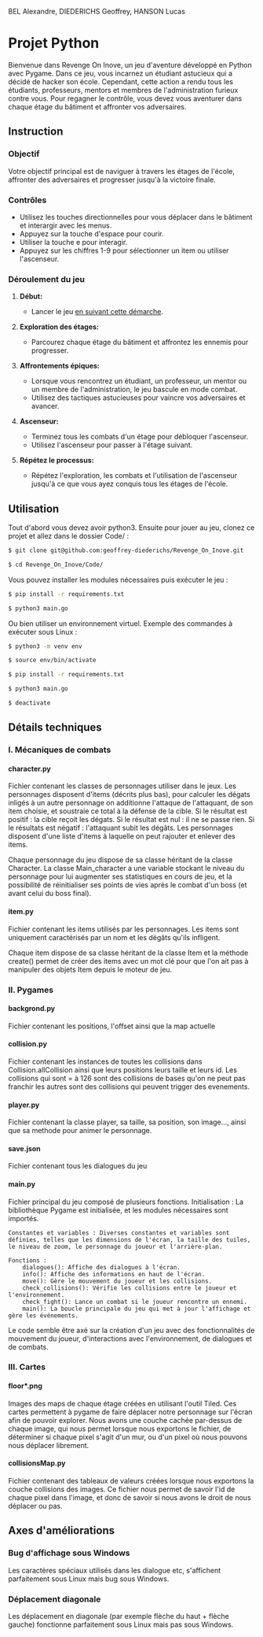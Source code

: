 BEL Alexandre, DIEDERICHS Geoffrey, HANSON Lucas

# Projet Python

Bienvenue dans Revenge On Inove, un jeu d'aventure développé en Python avec Pygame. Dans ce jeu, vous incarnez un étudiant astucieux qui a décidé de hacker son école. Cependant, cette action a rendu tous les étudiants, professeurs, mentors et membres de l'administration furieux contre vous. Pour regagner le contrôle, vous devez vous aventurer dans chaque étage du bâtiment et affronter vos adversaires.

## Instruction

### Objectif
Votre objectif principal est de naviguer à travers les étages de l'école, affronter des adversaires et progresser jusqu'à la victoire finale.

### Contrôles
- Utilisez les touches directionnelles pour vous déplacer dans le bâtiment et interargir avec les menus.
- Appuyez sur la touche d'espace pour courir.
- Utiliser la touche e pour interagir.
- Appuyez sur les chiffres 1-9 pour sélectionner un item ou utiliser l'ascenseur.

### Déroulement du jeu
1. **Début:**
   - Lancer le jeu [en suivant cette démarche](#utilisation).

2. **Exploration des étages:**
   - Parcourez chaque étage du bâtiment et affrontez les ennemis pour progresser.

3. **Affrontements épiques:**
   - Lorsque vous rencontrez un étudiant, un professeur, un mentor ou un membre de l'administration, le jeu bascule en mode combat.
   - Utilisez des tactiques astucieuses pour vaincre vos adversaires et avancer.

4. **Ascenseur:**
   - Terminez tous les combats d'un étage pour débloquer l'ascenseur.
   - Utilisez l'ascenseur pour passer à l'étage suivant.

5. **Répétez le processus:**
   - Répétez l'exploration, les combats et l'utilisation de l'ascenseur jusqu'à ce que vous ayez conquis tous les étages de l'école.

## Utilisation

Tout d'abord vous devez avoir python3. Ensuite pour jouer au jeu, clonez ce projet et allez dans le dossier Code/ :

```bash
$ git clone git@github.com:geoffrey-diederichs/Revenge_On_Inove.git

$ cd Revenge_On_Inove/Code/
```

Vous pouvez installer les modules nécessaires puis exécuter le jeu :

```bash
$ pip install -r requirements.txt

$ python3 main.go
```

Ou bien utiliser un environnement virtuel. Exemple des commandes à exécuter sous Linux :

```bash
$ python3 -m venv env

$ source env/bin/activate

$ pip install -r requirements.txt

$ python3 main.go

$ deactivate
```

## Détails techniques

### I. Mécaniques de combats

#### character.py

Fichier contenant les classes de personnages utiliser dans le jeux. Les personnages disposent d'items (décrits plus bas), pour calculer les dégats inligés à un autre personnage on additionne l'attaque de l'attaquant, de son item choisie, et soustraie ce total à la défense de la cible. Si le résultat est positif : la cible reçoit les dégats. Si le résultat est nul : il ne se passe rien. Si le résultats est négatif : l'attaquant subit les dégâts. Les personnages disposent d'une liste d'items à laquelle on peut rajouter et enlever des items.

Chaque personnage du jeu dispose de sa classe héritant de la classe Character. La classe Main_character a une variable stockant le niveau du personnage pour lui augmenter ses statistiques en cours de jeu, et la possibilité de réinitialiser ses points de vies après le combat d'un boss (et avant celui du boss final).

#### item.py

Fichier contenant les items utilisés par les personnages. Les items sont uniquement caractérisés par un nom et les dégâts qu'ils infligent. 

Chaque item dispose de sa classe héritant de la classe Item et la méthode create() permet de créer des items avec un mot clé pour que l'on ait pas à manipuler des objets Item depuis le moteur de jeu.

### II. Pygames

#### backgrond.py

Fichier contenant les positions, l'offset ainsi que la map actuelle 

#### collision.py

Fichier contenant les instances de toutes les collisions dans Collision.allCollision ainsi que leurs positions leurs taille et leurs id.
Les collisions qui sont = à 126 sont des collisions de bases qu'on ne peut pas franchir les autres sont des collisions qui peuvent trigger des evenements.

#### player.py

Fichier contenant la classe player, sa taille, sa position, son image..., ainsi que sa methode pour animer le personnage.

#### save.json

Fichier contenant tous les dialogues du jeu

#### main.py 

Fichier principal du jeu composé de plusieurs fonctions.
    Initialisation : La bibliothèque Pygame est initialisée, et les modules nécessaires sont importés.

    Constantes et variables : Diverses constantes et variables sont définies, telles que les dimensions de l'écran, la taille des tuiles, le niveau de zoom, le personnage du joueur et l'arrière-plan.

    Fonctions :
        dialogues(): Affiche des dialogues à l'écran.
        info(): Affiche des informations en haut de l'écran.
        move(): Gère le mouvement du joueur et les collisions.
        check_collisions(): Vérifie les collisions entre le joueur et l'environnement.
        check_fight(): Lance un combat si le joueur rencontre un ennemi.
        main(): La boucle principale du jeu qui met à jour l'affichage et gère les événements.

Le code semble être axé sur la création d'un jeu avec des fonctionnalités de mouvement du joueur, d'interactions avec l'environnement, de dialogues et de combats.

### III. Cartes

#### floor*.png

Images des maps de chaque étage créées en utilisant l'outil Tiled. Ces cartes permettent à pygame de faire déplacer notre personnage sur l'écran afin de pouvoir explorer. Nous avons une couche cachée par-dessus de chaque image, qui nous permet lorsque nous exportons le fichier, de déterminer si chaque pixel s'agit d'un mur, ou d'un pixel où nous pouvons nous déplacer librement.

#### collisionsMap.py

Fichier contenant des tableaux de valeurs créées lorsque nous exportons la couche collisions des images. Ce fichier nous permet de savoir l'id de chaque pixel dans l'image, et donc de savoir si nous avons le droit de nous déplacer ou pas.

## Axes d'améliorations

### Bug d'affichage sous Windows

Les caractères spéciaux utilisés dans les dialogue etc, s'affichent parfaitement sous Linux mais bug sous Windows.

### Déplacement diagonale

Les déplacement en diagonale (par exemple flèche du haut + flèche gauche) fonctionne parfaitement sous Linux mais pas sous Windows.
